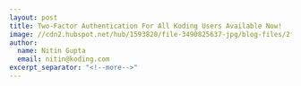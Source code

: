 ```yaml
---
layout: post
title: Two-Factor Authentication For All Koding Users Available Now!
image: //cdn2.hubspot.net/hub/1593820/file-3490825637-jpg/blog-files/2fa-matrix.jpg
author:
  name: Nitin Gupta
  email: nitin@koding.com
excerpt_separator: "<!--more-->"
---
```


